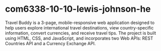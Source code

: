 # com6338-10-10-lewis-johnson-he
Travel Buddy is a 3-page, mobile-responsive web application designed to help users explore international travel destinations, view country-specific information, convert currencies, and receive travel tips. The project is built using HTML, CSS, and JavaScript, and incorporates two Web APIs: REST Countries API and a Currency Exchange API.
